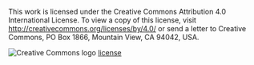 This work is licensed under the Creative Commons Attribution 4.0 International License. To view a copy of this license, visit http://creativecommons.org/licenses/by/4.0/ or send a letter to Creative Commons, PO Box 1866, Mountain View, CA 94042, USA.

![Creative Commons logo](https://i.creativecommons.org/l/by/4.0/88x31.png "Creative Commons License")
[license](href="http://creativecommons.org/licenses/by/4.0/ "Creative Commons License Attribution 4.0")
